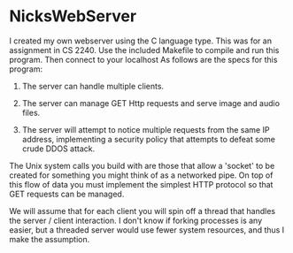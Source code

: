 # NicksWebServer

I created my own webserver using the C language type. This was for an assignment in CS 2240. 
Use the included Makefile to compile and run this program. Then connect to your localhost
As follows are the specs for this program:

1) The server can handle multiple clients.

2) The server can manage GET Http requests and serve image and audio files. 

3) The server will attempt to notice multiple requests from the same IP address, implementing a security policy that attempts to defeat some crude DDOS attack. 


The Unix system calls you build with are those that allow a 'socket' to be created for something you might think of as a networked pipe. On top of this flow of data you must implement the simplest HTTP protocol so that GET requests can be managed. 

We will assume that for each client you will spin off a thread that handles the server / client interaction. I don't know if forking processes is any easier, but a threaded server would use fewer system resources, and thus I make the assumption.
